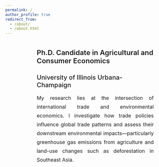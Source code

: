 ```yaml
---
permalink: /
author_profile: true
redirect_from: 
  - /about/
  - /about.html
---
```



<style>
  .custom-intro-wrapper {
    display: flex;
    flex-direction: row;
    max-width: 1600px;
    margin: 0 auto;
    margin-top: 15px; /* Lower the right part */
    padding-right: 2rem;
  }

  .custom-intro-content {
    flex: 1;
    padding-left: 100px; /* Move to the right */
    max-width: 1200px;   /* Wider */
    margin-top: 25px;   /* Push down slightly */
  }

  .custom-intro-content h2 {
    font-weight: 600;
    font-size: 22px;
    margin-bottom: 10px;
    margin-top: 0;
  }

  .custom-intro-content h3 {
    font-size: 20px;
    font-weight: 500;
    margin-bottom: 15px;
  }

  .custom-intro-content p {
    font-size: 16px;
    line-height: 1.75;
    margin-top: 10px;
    text-align: justify;
  }

  @media (max-width: 768px) {
    .custom-intro-wrapper {
      flex-direction: column;
      padding-left: 1rem;
      padding-right: 1rem;
      margin-top: 20px;
    }

    .custom-intro-content {
      padding-left: 0;
      margin-top: 10px;
      max-width: 100%;
    }
  }
</style>

<div class="custom-intro-wrapper">
  <div class="custom-intro-content">
    <h2>Ph.D. Candidate in Agricultural and Consumer Economics</h2>
    <h3>University of Illinois Urbana-Champaign</h3>
    <p>
      My research lies at the intersection of international trade and environmental economics.
      I investigate how trade policies influence global trade patterns and assess their downstream
      environmental impacts—particularly greenhouse gas emissions from agriculture and land-use
      changes such as deforestation in Southeast Asia.
    </p>
  </div>
</div>

